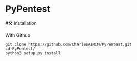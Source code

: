 # PyPentest

#🛠️ Installation

With Github

```
git clone https://github.com/CharlesAIMIN/PyPentest.git
cd PyPentest/
python3 setup.py install
```
